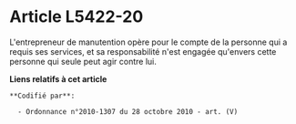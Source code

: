 # Article L5422-20

L'entrepreneur de manutention opère pour le compte de la personne qui a requis ses services, et sa responsabilité n'est
engagée qu'envers cette personne qui seule peut agir contre lui.

**Liens relatifs à cet article**

	**Codifié par**:

	  - Ordonnance n°2010-1307 du 28 octobre 2010 - art. (V)
